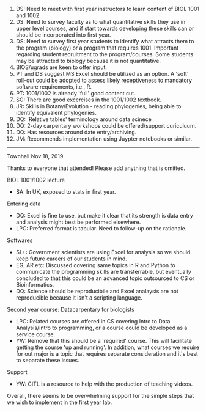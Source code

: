1. DS: Need to meet with first year instructors to learn content of BIOL 1001 and 1002.
1. DS: Need to survey faculty as to what quantitative skills they use in upper level courses, and if start towards developing these skills can or should be incorporated into first year.
1. DS: Need to survey first year students to identify what attracts them to the program (biology) or a program that requires 1001. Important regarding student recruitment to the program/courses. Some students may be attracted to biology because it is not quantitative.
1. BIOS/ugrads are keen to offer input.
1. PT and DS suggest MS Excel should be utilized as an option. A 'soft' roll-out could be adopted to assess likely receptiveness to mandatory software requirements, i.e., R.
1. PT: 1001/1002 is already 'full' good content cut.
1. SG: There are good excercises in the 1001/1002 textbook.
1. JR: Skills in Botany/Evolution - reading phylogenies, being able to identify equivalent phylogenies.
1. DQ: 'Relative tables' terminology around data scinece
1. DQ: 2-day carpentary workshops could be offered/support curiculuum.
1. DQ: Has resources around date entry/archiving.
1. JM: Recommends implementation using Juypter notebooks or similar.
----
Townhall Nov 18, 2019

Thanks to everyone that attended! Please add anything that is omitted.

BIOL 1001/1002 lecture
- SA: In UK, exposed to stats in first year.

Entering data
- DQ: Excel is fine to use, but make it clear that its strength is data entry and analysis might best be performed elsewhere.
- LPC: Preferred format is tabular. Need to follow-up on the rationale.

Softwares
- SL+: Government scientists are using Excel for analysis so we should keep future careers of our students in mind.
- EG, AR etc: Discussed covering same topics in R and Python to communicate the programming skills are transferrable, but eventually concluded to that this could be an advanced topic outsourced to CS or Bioinformatics.
- DQ: Science should be reproducibile and Excel analaysis are not reproducible because it isn't a scripting language.

Second year course: Datacarpentary for biologists
- LPC: Related courses are offered in CS covering Intro to Data Analysis/Intro to programming, or a course could be developed as a service course.
- YW: Remove that this should be a 'required' course. This will facilitate getting the course 'up and running'. In addition, what courses we require for out major is a topic that requires separate consideration and it's best to separate these issues.

Support
- YW: CITL is a resource to help with the production of teaching videos.

Overall, there seems to be overwhelming support for the simple steps that we wish to implement in the first year lab.
